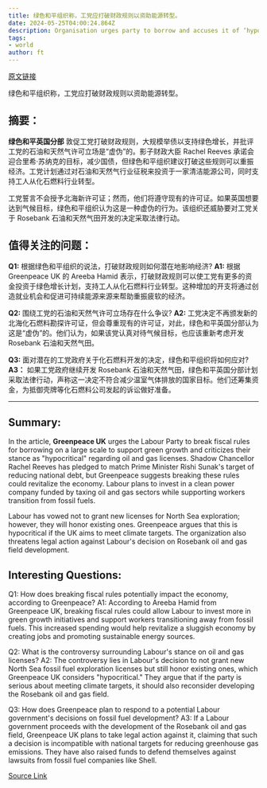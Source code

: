 ```yaml
---
title: 绿色和平组织称，工党应打破财政规则以资助能源转型。
date: 2024-05-25T04:00:24.864Z
description: Organisation urges party to borrow and accuses it of ‘hypocrisy’ over oil and gas licences
tags: 
- world
author: ft
---
```


[原文链接](https://ft.com/content/4c42c440-7767-4179-b872-380587143552)

绿色和平组织称，工党应打破财政规则以资助能源转型。

## 摘要： 

**绿色和平英国分部** 敦促工党打破财政规则，大规模举债以支持绿色增长，并批评工党的石油和天然气许可立场是“虚伪”的。影子财政大臣 Rachel Reeves 承诺会迎合里希·苏纳克的目标，减少国债，但绿色和平组织建议打破这些规则可以重振经济。工党计划通过对石油和天然气行业征税来投资于一家清洁能源公司，同时支持工人从化石燃料行业转型。

工党誓言不会授予北海新许可证；然而，他们将遵守现有的许可证。如果英国想要达到气候目标，绿色和平组织认为这是一种虚伪的行为。该组织还威胁要对工党关于 Rosebank 石油和天然气田开发的决定采取法律行动。


## 值得关注的问题： 

**Q1:** 根据绿色和平组织的说法，打破财政规则如何潜在地影响经济?
**A1:** 根据 Greenpeace UK 的 Areeba Hamid 表示，打破财政规则可以使工党有更多的资金投资于绿色增长计划，支持工人从化石燃料行业转型。这种增加的开支将通过创造就业机会和促进可持续能源来源来帮助重振疲软的经济。

**Q2:** 围绕工党的石油和天然气许可立场存在什么争议?
**A2:** 工党决定不再颁发新的北海化石燃料勘探许可证，但会尊重现有的许可证，对此，绿色和平英国分部认为这是“虚伪”的。他们认为，如果该党认真对待气候目标，也应该重新考虑开发 Rosebank 石油和天然气田。

**Q3:** 面对潜在的工党政府关于化石燃料开发的决定，绿色和平组织将如何应对?
**A3：** 如果工党政府继续开发 Rosebank 石油和天然气田，绿色和平英国分部计划采取法律行动，声称这一决定不符合减少温室气体排放的国家目标。他们还筹集资金，为抵御壳牌等化石燃料公司发起的诉讼做好准备。

---

## Summary:
In the article, **Greenpeace UK** urges the Labour Party to break fiscal rules for borrowing on a large scale to support green growth and criticizes their stance as "hypocritical" regarding oil and gas licenses. Shadow Chancellor Rachel Reeves has pledged to match Prime Minister Rishi Sunak's target of reducing national debt, but Greenpeace suggests breaking these rules could revitalize the economy. Labour plans to invest in a clean power company funded by taxing oil and gas sectors while supporting workers transition from fossil fuels.

Labour has vowed not to grant new licenses for North Sea exploration; however, they will honor existing ones. Greenpeace argues that this is hypocritical if the UK aims to meet climate targets. The organization also threatens legal action against Labour's decision on Rosebank oil and gas field development.

## Interesting Questions:
Q1: How does breaking fiscal rules potentially impact the economy, according to Greenpeace?
A1: According to Areeba Hamid from Greenpeace UK, breaking fiscal rules could allow Labour to invest more in green growth initiatives and support workers transitioning away from fossil fuels. This increased spending would help revitalize a sluggish economy by creating jobs and promoting sustainable energy sources.

Q2: What is the controversy surrounding Labour's stance on oil and gas licenses?
A2: The controversy lies in Labour's decision to not grant new North Sea fossil fuel exploration licenses but still honor existing ones, which Greenpeace UK considers "hypocritical." They argue that if the party is serious about meeting climate targets, it should also reconsider developing the Rosebank oil and gas field.

Q3: How does Greenpeace plan to respond to a potential Labour government's decisions on fossil fuel development?
A3: If a Labour government proceeds with the development of the Rosebank oil and gas field, Greenpeace UK plans to take legal action against it, claiming that such a decision is incompatible with national targets for reducing greenhouse gas emissions. They have also raised funds to defend themselves against lawsuits from fossil fuel companies like Shell.

[Source Link](https://ft.com/content/4c42c440-7767-4179-b872-380587143552)

